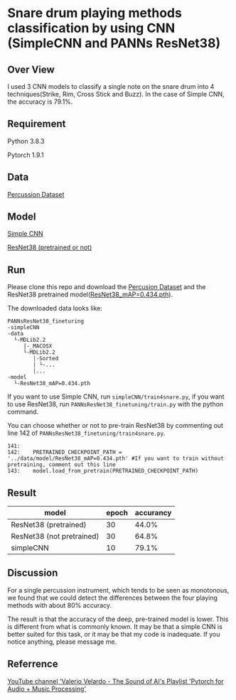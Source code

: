# Snare drum playing methods classification by using CNN (SimpleCNN and PANNs ResNet38)
## Over View
I used  3 CNN models to classify a single note on the snare drum into 4 techniques(Strike, Rim, Cross Stick and Buzz). In the case of Simple CNN, the accuracy is 79.1%.

## Requirement
Python 3.8.3

Pytorch 1.9.1

## Data
[Percussion Dataset](http://www.mattprockup.com/percussion-dataset)

## Model
[Simple CNN](https://github.com/musikalkemist/pytorchforaudio)

[ResNet38 (pretrained or not)](https://github.com/qiuqiangkong/audioset_tagging_cnn)

## Run
Please clone this repo and download the [Percusion Dataset](http://www.mattprockup.com/percussion-dataset) and the ResNet38 pretrained model([ResNet38_mAP=0.434.pth](https://zenodo.org/record/3987831#.YdbVTRPP23I)).

The downloaded data looks like:
~~~
PANNsResNet38_fineturing
-simpleCNN
-data
  └-MDLib2.2
     |-_MACOSX
     └-MDLib2.2
        |-Sorted
        | └-...
        |...
-model
  └-ResNet38_mAP=0.434.pth
~~~
If you want to use Simple CNN, run `simpleCNN/train4snare.py`, if you want to use ResNet38, run `PANNsResNet38_finetuning/train.py` with the python command.

You can choose whether or not to pre-train ResNet38 by commenting out line 142 of `PANNsResNet38_finetuning/train4snare.py`.
~~~
141:  
142:    PRETRAINED_CHECKPOINT_PATH = '../data/model/ResNet38_mAP=0.434.pth' #If you want to train without pretraining, comment out this line
143:    model.load_from_pretrain(PRETRAINED_CHECKPOINT_PATH)
~~~

## Result
|model|epoch|accurancy|
---|---|---
|ResNet38 (pretrained)|30|44.0%|
|ResNet38 (not pretrained)|30|64.8%|
|simpleCNN|10|79.1%|

## Discussion
For a single percussion instrument, which tends to be seen as monotonous, we found that we could detect the differences between the four playing methods with about 80% accuracy.

The result is that the accuracy of the deep, pre-trained model is lower. This is different from what is commonly known. It may be that a simple CNN is better suited for this task, or it may be that my code is inadequate. If you notice anything, please message me.

## Referrence
[YouTube channel 'Valerio Velardo - The Sound of AI's Playlist 'Pytorch for Audio + Music Processing'](https://youtube.com/playlist?list=PL-wATfeyAMNoirN4idjev6aRu8ISZYVWm)

